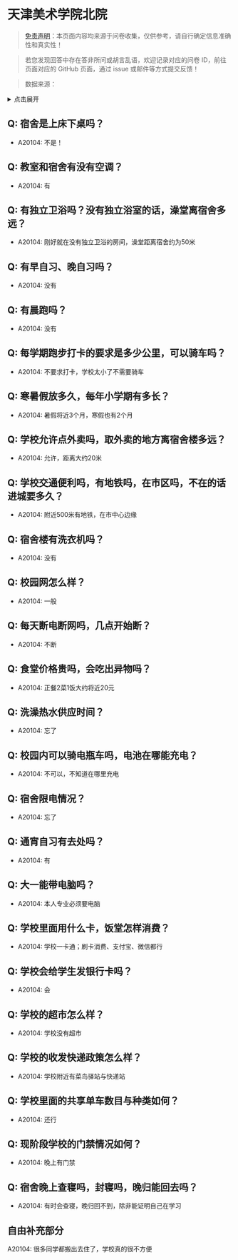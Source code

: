 # 天津美术学院北院

> [免责声明](https://colleges.chat/#_3)：本页面内容均来源于问卷收集，仅供参考，请自行确定信息准确性和真实性！

> 若您发现回答中存在答非所问或胡言乱语，欢迎记录对应的问卷 ID，前往页面对应的 GitHub 页面，通过 issue 或邮件等方式提交反馈！

> 数据来源：

<details><summary>点击展开</summary>
<ul>
<li>A20104: 匿名 (2023 年 06 月)</li>
</ul>
</details>

## Q: 宿舍是上床下桌吗？

- A20104: 不是！

## Q: 教室和宿舍有没有空调？

- A20104: 有

## Q: 有独立卫浴吗？没有独立浴室的话，澡堂离宿舍多远？

- A20104: 刚好就在没有独立卫浴的房间，澡堂距离宿舍约为50米

## Q: 有早自习、晚自习吗？

- A20104: 没有

## Q: 有晨跑吗？

- A20104: 没有

## Q: 每学期跑步打卡的要求是多少公里，可以骑车吗？

- A20104: 不要求打卡，学校太小了不需要骑车

## Q: 寒暑假放多久，每年小学期有多长？

- A20104: 暑假将近3个月，寒假也有2个月

## Q: 学校允许点外卖吗，取外卖的地方离宿舍楼多远？

- A20104: 允许，距离大约20米

## Q: 学校交通便利吗，有地铁吗，在市区吗，不在的话进城要多久？

- A20104: 附近500米有地铁，在市中心边缘

## Q: 宿舍楼有洗衣机吗？

- A20104: 没有

## Q: 校园网怎么样？

- A20104: 一般

## Q: 每天断电断网吗，几点开始断？

- A20104: 不断

## Q: 食堂价格贵吗，会吃出异物吗？

- A20104: 正餐2菜1饭大约将近20元

## Q: 洗澡热水供应时间？

- A20104: 忘了

## Q: 校园内可以骑电瓶车吗，电池在哪能充电？

- A20104: 不可以，不知道在哪里充电

## Q: 宿舍限电情况？

- A20104: 忘了

## Q: 通宵自习有去处吗？

- A20104: 有

## Q: 大一能带电脑吗？

- A20104: 本人专业必须要电脑

## Q: 学校里面用什么卡，饭堂怎样消费？

- A20104: 学校一卡通；刷卡消费、支付宝、微信都行

## Q: 学校会给学生发银行卡吗？

- A20104: 会

## Q: 学校的超市怎么样？

- A20104: 学校没有超市

## Q: 学校的收发快递政策怎么样？

- A20104: 学校附近有菜鸟驿站与快递站

## Q: 学校里面的共享单车数目与种类如何？

- A20104: 还行

## Q: 现阶段学校的门禁情况如何？

- A20104: 晚上有门禁

## Q: 宿舍晚上查寝吗，封寝吗，晚归能回去吗？

- A20104: 有时会查寝，晚归回不到，除非能证明自己在学习

## 自由补充部分

A20104: 很多同学都搬出去住了，学校真的很不方便